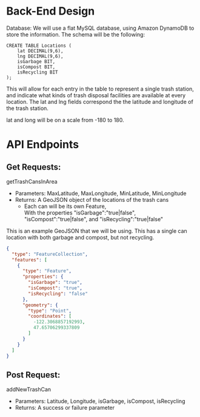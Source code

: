 # Back-End Design
Database: We will use a flat MySQL database, using Amazon DynamoDB to store the information.
The schema will be the following:
```
CREATE TABLE Locations (
    lat DECIMAL(9,6),
    lng DECIMAL(9,6),
    isGarbage BIT,
    isCompost BIT,
    isRecycling BIT
);
```
This will allow for each entry in the table to represent a single trash station, and indicate what kinds of trash disposal facilities are available at every location.
The lat and lng fields correspond the the latitude and longitude of the trash station.

lat and long will be on a scale from -180 to 180.

# API Endpoints
## Get Requests:
getTrashCansInArea

- Parameters: MaxLatitude, MaxLongitude, MinLatitude, MinLongitude
- Returns: A GeoJSON object of the locations of the trash cans
    - Each can will be its own Feature,  
       With the properties "isGarbage":"true|false", "isCompost":"true|false", and "isRecycling":"true|false"

This is an example GeoJSON that we will be using. This has a single can location with both garbage and compost, but not recycling.
```JSON
{
  "type": "FeatureCollection",
  "features": [
    {
      "type": "Feature",
      "properties": {
        "isGarbage": "true",
        "isCompost": "true",
        "isRecycling": "false"
      },
      "geometry": {
        "type": "Point",
        "coordinates": [
          -122.3068857192993,
          47.65706299337809
        ]
      }
    }
  ]
}
```

## Post Request:
addNewTrashCan

- Parameters: Latitude, Longitude, isGarbage, isCompost, isRecycling
- Returns: A success or failure parameter

